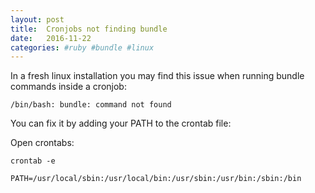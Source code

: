 ```yaml
---
layout: post
title:  Cronjobs not finding bundle
date:   2016-11-22
categories: #ruby #bundle #linux
---
```


In a fresh linux installation you may find this issue when running bundle commands inside a cronjob:

```
/bin/bash: bundle: command not found
```

You can fix it by adding your PATH to the crontab file:

Open crontabs:
```
crontab -e
```

```
PATH=/usr/local/sbin:/usr/local/bin:/usr/sbin:/usr/bin:/sbin:/bin
```
